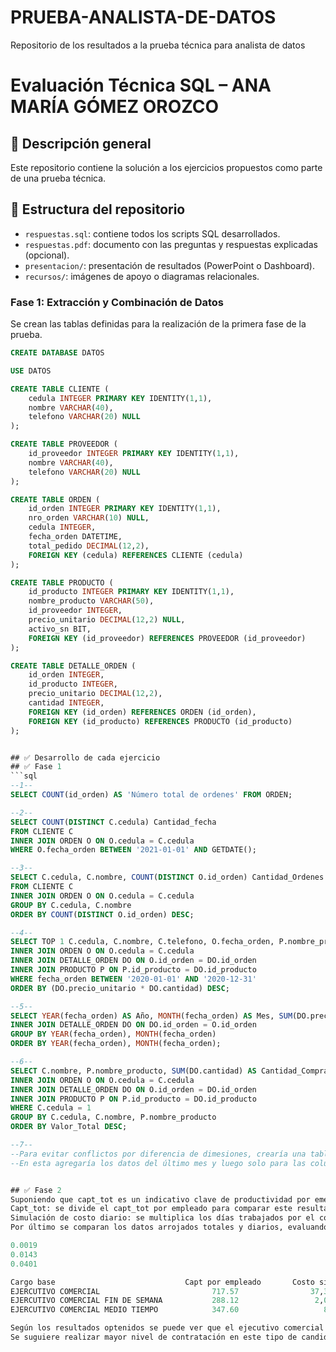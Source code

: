 # PRUEBA-ANALISTA-DE-DATOS
Repositorio de los resultados a la prueba técnica para analista de datos
# Evaluación Técnica SQL – ANA MARÍA GÓMEZ OROZCO

## 🧩 Descripción general
Este repositorio contiene la solución a los ejercicios propuestos como parte de una prueba técnica.

## 📁 Estructura del repositorio
- `respuestas.sql`: contiene todos los scripts SQL desarrollados.
- `respuestas.pdf`: documento con las preguntas y respuestas explicadas (opcional).
- `presentacion/`: presentación de resultados (PowerPoint o Dashboard).
- `recursos/`: imágenes de apoyo o diagramas relacionales.


### Fase 1: Extracción y Combinación de Datos
Se crean las tablas definidas para la realización de la primera fase de la prueba. 

```sql
CREATE DATABASE DATOS

USE DATOS

CREATE TABLE CLIENTE (
	cedula INTEGER PRIMARY KEY IDENTITY(1,1),
    nombre VARCHAR(40),
    telefono VARCHAR(20) NULL
);

CREATE TABLE PROVEEDOR (
	id_proveedor INTEGER PRIMARY KEY IDENTITY(1,1),
	nombre VARCHAR(40),
    telefono VARCHAR(20) NULL
);

CREATE TABLE ORDEN (
	id_orden INTEGER PRIMARY KEY IDENTITY(1,1),
	nro_orden VARCHAR(10) NULL,
	cedula INTEGER,
    fecha_orden DATETIME,
    total_pedido DECIMAL(12,2),
	FOREIGN KEY (cedula) REFERENCES CLIENTE (cedula)
);

CREATE TABLE PRODUCTO (
	id_producto INTEGER PRIMARY KEY IDENTITY(1,1),
    nombre_producto VARCHAR(50),
	id_proveedor INTEGER,
    precio_unitario DECIMAL(12,2) NULL,
	activo_sn BIT,
	FOREIGN KEY (id_proveedor) REFERENCES PROVEEDOR (id_proveedor)
);

CREATE TABLE DETALLE_ORDEN (
	id_orden INTEGER,
    id_producto INTEGER,
    precio_unitario DECIMAL(12,2),
	cantidad INTEGER,
	FOREIGN KEY (id_orden) REFERENCES ORDEN (id_orden),
	FOREIGN KEY (id_producto) REFERENCES PRODUCTO (id_producto)
);


## ✅ Desarrollo de cada ejercicio
## ✅ Fase 1
```sql
--1--
SELECT COUNT(id_orden) AS 'Número total de ordenes' FROM ORDEN;

--2--
SELECT COUNT(DISTINCT C.cedula) Cantidad_fecha
FROM CLIENTE C
INNER JOIN ORDEN O ON O.cedula = C.cedula
WHERE O.fecha_orden BETWEEN '2021-01-01' AND GETDATE();

--3--
SELECT C.cedula, C.nombre, COUNT(DISTINCT O.id_orden) Cantidad_Ordenes
FROM CLIENTE C
INNER JOIN ORDEN O ON O.cedula = C.cedula
GROUP BY C.cedula, C.nombre
ORDER BY COUNT(DISTINCT O.id_orden) DESC; 

--4--
SELECT TOP 1 C.cedula, C.nombre, C.telefono, O.fecha_orden, P.nombre_producto, DO.cantidad, DO.precio_unitario FROM CLIENTE C
INNER JOIN ORDEN O ON O.cedula = C.cedula
INNER JOIN DETALLE_ORDEN DO ON O.id_orden = DO.id_orden
INNER JOIN PRODUCTO P ON P.id_producto = DO.id_producto
WHERE fecha_orden BETWEEN '2020-01-01' AND '2020-12-31'
ORDER BY (DO.precio_unitario * DO.cantidad) DESC;

--5--
SELECT YEAR(fecha_orden) AS Año, MONTH(fecha_orden) AS Mes, SUM(DO.precio_unitario * DO.cantidad) AS 'Valor total vendido' FROM ORDEN O
INNER JOIN DETALLE_ORDEN DO ON DO.id_orden = O.id_orden
GROUP BY YEAR(fecha_orden), MONTH(fecha_orden)
ORDER BY YEAR(fecha_orden), MONTH(fecha_orden);

--6--
SELECT C.nombre, P.nombre_producto, SUM(DO.cantidad) AS Cantidad_Comprada,SUM(DO.cantidad * DO.precio_unitario) AS Valor_Total FROM CLIENTE C
INNER JOIN ORDEN O ON O.cedula = C.cedula
INNER JOIN DETALLE_ORDEN DO ON O.id_orden = DO.id_orden
INNER JOIN PRODUCTO P ON P.id_producto = DO.id_producto
WHERE C.cedula = 1
GROUP BY C.cedula, C.nombre, P.nombre_producto
ORDER BY Valor_Total DESC;

--7--
--Para evitar conflictos por diferencia de dimesiones, crearía una tabla temporal que cargue la nueva columna.
--En esta agregaría los datos del último mes y luego solo para las columnas compatibles realizaría la inserción con la nueva estructura


## ✅ Fase 2
Suponiendo que capt_tot es un indicativo clave de productividad por emepleado, se crea una tabla donde se desglozan los datos de la siguiente manera:
Capt_tot: se divide el capt_tot por empleado para comparar este resultado con una simulación de costo diario.
Simulación de costo diario: se multiplica los días trabajados por el costo del día (simulado) y se multi´lica este dato por el porcentaje asignado a cada tipo de candidato.
Por último se comparan los datos arrojados totales y diarios, evaluando la productividad según el tipo de candidato.

0.0019
0.0143
0.0401

Cargo base                             Capt por empleado       Costo simulado     Capt/Costo
EJERCUTIVO COMERCIAL                         717.57                37,308,955        0.0000192
EJERCUTIVO COMERCIAL FIN DE SEMANA           288.12                 2,011,972        0.0001432
EJERCUTIVO COMERCIAL MEDIO TIEMPO            347.60                   866,713        0.0004010

Según los resultados optenidos se puede ver que el ejecutivo comercial de medio tiempo es el mayor captación por costo tiene siendo este el más productivo por valor pagado según los porcentajes asignados.
Se suguiere realizar mayor nivel de contratación en este tipo de candidato dado que este representa una mayor productiva que incluso el ejecutivo de tiempo completo el cual tiene gran aporte y valor a nivel general pero menos productividad.














